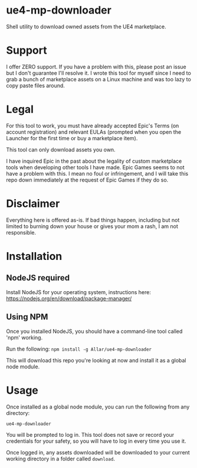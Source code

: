 # ue4-mp-downloader
Shell utility to download owned assets from the UE4 marketplace.

# Support

I offer ZERO support. If you have a problem with this, please post an issue but I don't guarantee I'll resolve it. I wrote this tool for myself since I need to grab a bunch of marketplace assets on a Linux machine and was too lazy to copy paste files around.

# Legal

For this tool to work, you must have already accepted Epic's Terms (on account registration) and relevant EULAs (prompted when you open the Launcher for the first time or buy a marketplace item).

This tool can only download assets you own.

I have inquired Epic in the past about the legality of custom marketplace tools when developing other tools I have made. Epic Games seems to not have a problem with this. I mean no foul or infringement, and I will take this repo down immediately at the request of Epic Games if they do so.

# Disclaimer

Everything here is offered as-is. If bad things happen, including but not limited to burning down your house or gives your mom a rash, I am not responsible.

# Installation

## NodeJS required

Install NodeJS for your operating system, instructions here:
https://nodejs.org/en/download/package-manager/

## Using NPM

Once you installed NodeJS, you should have a command-line tool called 'npm' working.

Run the following:
`npm install -g Allar/ue4-mp-downloader`

This will download this repo you're looking at now and install it as a global node module.

# Usage

Once installed as a global node module, you can run the following from any directory:

`ue4-mp-downloader`

You will be prompted to log in. This tool does not save or record your credentials for your safety, so you will have to log in every time you use it.

Once logged in, any assets downloaded will be downloaded to your current working directory in a folder called `download`.
